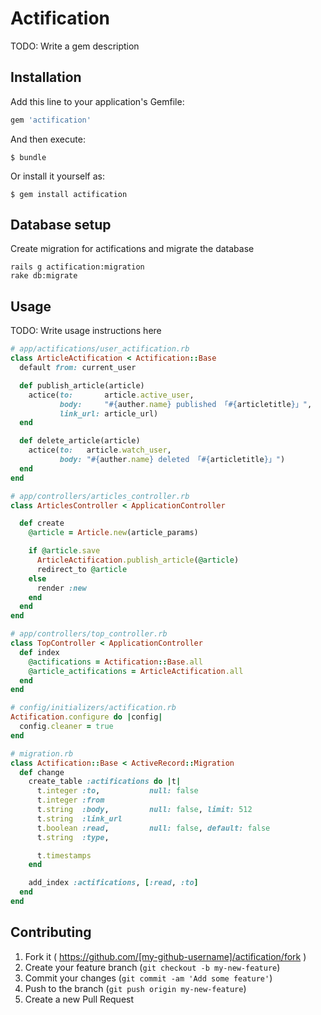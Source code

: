 # Actification

TODO: Write a gem description

## Installation

Add this line to your application's Gemfile:

```ruby
gem 'actification'
```

And then execute:

    $ bundle

Or install it yourself as:

    $ gem install actification

## Database setup

Create migration for actifications and migrate the database

```console
rails g actification:migration
rake db:migrate
```

## Usage

TODO: Write usage instructions here

```ruby
# app/actifications/user_actification.rb
class ArticleActification < Actification::Base
  default from: current_user

  def publish_article(article)
    actice(to:       article.active_user,
           body:     "#{auther.name} published 「#{articletitle}」",
           link_url: article_url)
  end

  def delete_article(article)
    actice(to:   article.watch_user,
           body: "#{auther.name} deleted 「#{articletitle}」")
  end
end
```

```ruby
# app/controllers/articles_controller.rb
class ArticlesController < ApplicationController

  def create
    @article = Article.new(article_params)

    if @article.save
      ArticleActification.publish_article(@article)
      redirect_to @article
    else
      render :new
    end
  end
end
```

```ruby
# app/controllers/top_controller.rb
class TopController < ApplicationController
  def index
    @actifications = Actification::Base.all
    @article_actifications = ArticleActification.all
  end
end
```

```ruby
# config/initializers/actification.rb
Actification.configure do |config|
  config.cleaner = true
end
```

```ruby
# migration.rb
class Actification::Base < ActiveRecord::Migration
  def change
    create_table :actifications do |t|
      t.integer :to,           null: false
      t.integer :from
      t.string  :body,         null: false, limit: 512
      t.string  :link_url
      t.boolean :read,         null: false, default: false
      t.string  :type,

      t.timestamps
    end

    add_index :actifications, [:read, :to]
  end
end
```

## Contributing

1. Fork it ( https://github.com/[my-github-username]/actification/fork )
2. Create your feature branch (`git checkout -b my-new-feature`)
3. Commit your changes (`git commit -am 'Add some feature'`)
4. Push to the branch (`git push origin my-new-feature`)
5. Create a new Pull Request
